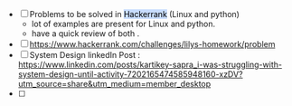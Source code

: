  - [ ] Problems to be solved in <mark style="background: #ADCCFFA6;">Hackerrank</mark> (Linux and python)
	 - lot of examples are present for Linux and python.
	 - have a quick review of both .
 - [ ]  https://www.hackerrank.com/challenges/lilys-homework/problem 
 - [ ] System Design linkedIn Post : https://www.linkedin.com/posts/kartikey-sapra_i-was-struggling-with-system-design-until-activity-7202165474585948160-xzDV?utm_source=share&utm_medium=member_desktop
 - [ ] 





